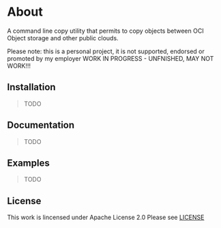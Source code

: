 # About

A command line copy utility that permits to copy objects between OCI Object storage and other public clouds.

Please note: this is a personal project, it is not supported, endorsed or promoted by my employer
WORK IN PROGRESS - UNFNISHED, MAY NOT WORK!!!

## Installation

> TODO

## Documentation

> TODO

## Examples

> TODO

## License

This work is lincensed under Apache License 2.0
Please see [LICENSE](LICENSE)
